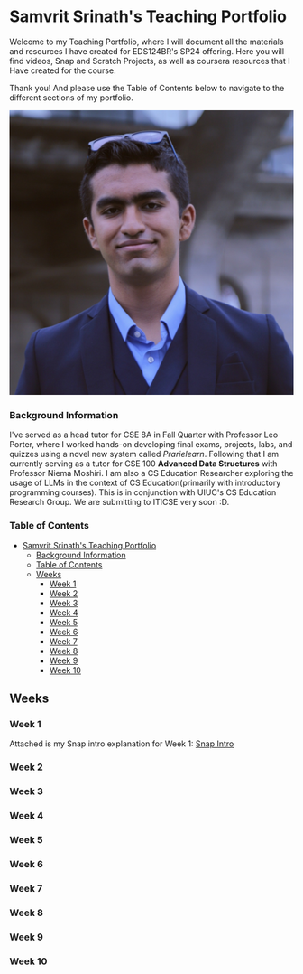 # Samvrit Srinath's Teaching Portfolio

Welcome to my Teaching Portfolio, where I will document all the materials and resources I have created for EDS124BR's SP24 offering. Here you will find videos, Snap and Scratch Projects, as well as coursera resources that I Have created for the course.

Thank you! And please use the Table of Contents below to navigate to the different sections of my portfolio.

![Self-Portrait](Images/Samvrit-S.jpeg)

### Background Information

I've served as a head tutor for CSE 8A in Fall Quarter with Professor Leo Porter, where I worked hands-on developing final exams, projects, labs, and quizzes using a novel new system called _Prarielearn_. Following that I am currently serving as a tutor for CSE 100 **Advanced Data Structures** with Professor Niema Moshiri. I am also a CS Education Researcher exploring the usage of LLMs in the context of CS Education(primarily with introductory programming courses). This is in conjunction with UIUC's CS Education Research Group. We are submitting to ITICSE very soon :D.

### Table of Contents

-   [Samvrit Srinath's Teaching Portfolio](#samvrit-srinaths-teaching-portfolio)
    -   [Background Information](#background-information)
    -   [Table of Contents](#table-of-contents)
    -   [Weeks](#weeks)
        -   [Week 1](#week-1)
        -   [Week 2](#week-2)
        -   [Week 3](#week-3)
        -   [Week 4](#week-4)
        -   [Week 5](#week-5)
        -   [Week 6](#week-6)
        -   [Week 7](#week-7)
        -   [Week 8](#week-8)
        -   [Week 9](#week-9)
        -   [Week 10](#week-10)

## Weeks

### Week 1

Attached is my Snap intro explanation for Week 1: [Snap Intro](https://youtu.be/rsM0dhbh7e8)

### Week 2

### Week 3

### Week 4

### Week 5

### Week 6

### Week 7

### Week 8

### Week 9

### Week 10
